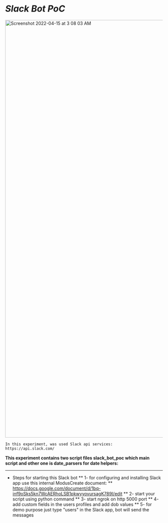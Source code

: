 *Slack Bot PoC*
==

<img width="1330" alt="Screenshot 2022-04-15 at 3 08 03 AM" src="https://user-images.githubusercontent.com/10258138/163484184-5053513a-b50a-4506-aaa2-969619fd74f4.png">



`In this experiment, was used Slack api services: https://api.slack.com/`

**This experiment contains two script files slack_bot_poc which main script and other one is date_parsers for date helpers:**

---

* Steps for starting this Slack bot
** 1- for configuring and installing Slack app use this internal ModusCreate document:
** https://docs.google.com/document/d/1bq-inf9oSks5kn7WcAERhoLSB1pkwyyovursagK789I/edit
** 2- start your script using python command 
** 3- start ngrok on http 5000 port
** 4- add custom fields in the users profiles and add dob values 
** 5- for demo purpose just type "users" in the Slack app, bot will send the messages


